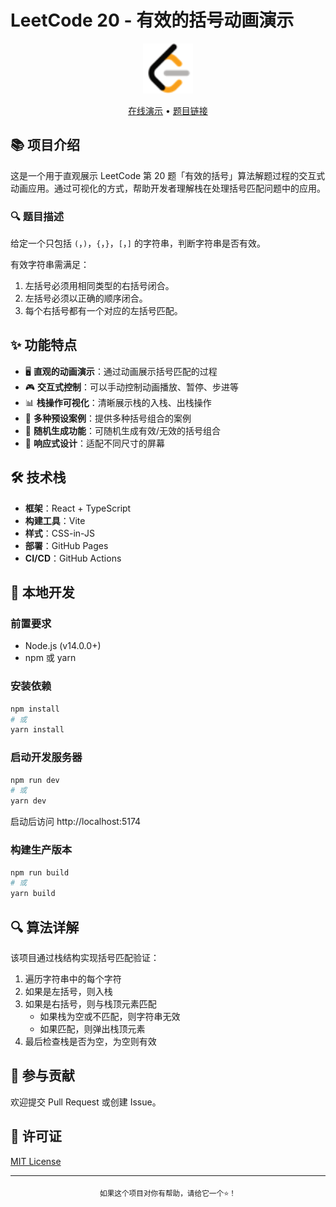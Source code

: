 # LeetCode 20 - 有效的括号动画演示

<div align="center">
  <img src="public/favicon.png" alt="Logo" width="80" height="80">
  <br/>
  <p align="center">
    <a href="https://fuck-algorithm.github.io/leetcode-20-valid-parentheses/" target="_blank">在线演示</a> •
    <a href="https://leetcode.cn/problems/valid-parentheses/" target="_blank">题目链接</a>
  </p>
</div>

## 📚 项目介绍

这是一个用于直观展示 LeetCode 第 20 题「有效的括号」算法解题过程的交互式动画应用。通过可视化的方式，帮助开发者理解栈在处理括号匹配问题中的应用。

### 🔍 题目描述

给定一个只包括 `(`，`)`，`{`，`}`，`[`，`]` 的字符串，判断字符串是否有效。

有效字符串需满足：
1. 左括号必须用相同类型的右括号闭合。
2. 左括号必须以正确的顺序闭合。
3. 每个右括号都有一个对应的左括号匹配。

## ✨ 功能特点

- 🖥️ **直观的动画演示**：通过动画展示括号匹配的过程
- 🎮 **交互式控制**：可以手动控制动画播放、暂停、步进等
- 📊 **栈操作可视化**：清晰展示栈的入栈、出栈操作
- 🔄 **多种预设案例**：提供多种括号组合的案例
- 🎲 **随机生成功能**：可随机生成有效/无效的括号组合
- 📱 **响应式设计**：适配不同尺寸的屏幕

## 🛠️ 技术栈

- **框架**：React + TypeScript
- **构建工具**：Vite
- **样式**：CSS-in-JS
- **部署**：GitHub Pages
- **CI/CD**：GitHub Actions

## 🚀 本地开发

### 前置要求

- Node.js (v14.0.0+)
- npm 或 yarn

### 安装依赖

```bash
npm install
# 或
yarn install
```

### 启动开发服务器

```bash
npm run dev
# 或
yarn dev
```

启动后访问 http://localhost:5174

### 构建生产版本

```bash
npm run build
# 或
yarn build
```

## 🔍 算法详解

该项目通过栈结构实现括号匹配验证：

1. 遍历字符串中的每个字符
2. 如果是左括号，则入栈
3. 如果是右括号，则与栈顶元素匹配
   - 如果栈为空或不匹配，则字符串无效
   - 如果匹配，则弹出栈顶元素
4. 最后检查栈是否为空，为空则有效

## 🤝 参与贡献

欢迎提交 Pull Request 或创建 Issue。

## 📄 许可证

[MIT License](LICENSE)

---

<div align="center">
  <sub>如果这个项目对你有帮助，请给它一个⭐️！</sub>
</div>
